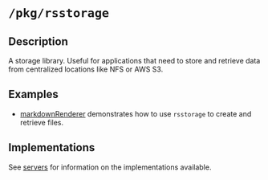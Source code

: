 # `/pkg/rsstorage`

## Description

A storage library. Useful for applications that need to store and
retrieve data from centralized locations like NFS or AWS S3.

## Examples

- [markdownRenderer](../../examples/cmd/markdownRenderer/README.md)
  demonstrates how to use `rsstorage` to create and retrieve files.

## Implementations

See [servers](servers/README.md) for information on the implementations
available.
